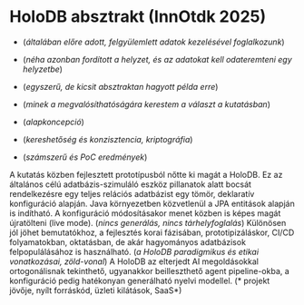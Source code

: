 # HoloDB absztrakt (InnOtdk 2025)

- (*általában előre adott, felgyülemlett adatok kezelésével foglalkozunk*)
- (*néha azonban fordított a helyzet, és az adatokat kell odateremteni egy helyzetbe*)
- (*egyszerű, de kicsit absztraktan hagyott példa erre*)

- (*minek a megvalósíthatóságára kerestem a választ a kutatásban*)
- (*alapkoncepció*)
- (*kereshetőség és konzisztencia, kriptográfia*)
- (*számszerű és PoC eredmények*)

A kutatás közben fejlesztett prototípusból nőtte ki magát a HoloDB.
Ez az általános célú adatbázis-szimuláló eszköz pillanatok alatt bocsát rendelkezésre egy teljes relációs adatbázist egy tömör, deklaratív konfiguráció alapján.
Java környezetben közvetlenül a JPA entitások alapján is indítható.
A konfiguráció módosításakor menet közben is képes magát újratölteni (live mode).
(*nincs generálás, nincs tárhelyfoglalás*)
Különösen jól jöhet bemutatókhoz, a fejlesztés korai fázisában, prototipizáláskor, CI/CD folyamatokban, oktatásban,
de akár hagyományos adatbázisok felpopulálásához is használható.
(*a HoloDB paradigmikus és etikai vonatkozásai, zöld-vonal*)
A HoloDB az elterjedt AI megoldásokkal ortogonálisnak tekinthető, ugyanakkor beilleszthető agent pipeline-okba, a konfiguráció pedig hatékonyan generálható nyelvi modellel.
(* projekt jövője, nyílt forráskód, üzleti kilátások, SaaS*)
